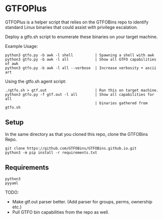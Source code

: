 # GTFOPlus

GTFOPlus is a helper script that relies on the GTFOBins repo to identify standard Linux binaries that could assist with privilege escalation.

Deploy a gtfo.sh script to enumerate these binaries on your target machine.

Example Usage:

    python3 gtfo.py -b awk -l shell          | Spawning a shell with awk
    python3 gtfo.py -b awk -l all            | Show all GTFO capabilities of awk
    python3 gtfo.py -b awk -l all --verbose  | Increase verbosity + ascii art

Using the gtfo.sh agent script:

    ./gtfo.sh > gtf.out                      | Run this on target machine.
    python3 gtfo.py -f gtf.out -l all        | Show all capabilities for all 
                                             | binaries gathered from gtfo.sh
## Setup

In the same directory as that you cloned this repo, clone the GTFOBins Repo.

    git clone https://github.com/GTFOBins/GTFOBins.github.io.git
    python3 -m pip install -r requirements.txt

## Requirements 

    python3
    pyyaml

TODO:

* Make gtf.out parser better. (Add parser for groups, perms, ownership etc.)
* Pull GTFO bin capabilities from the repo as well.
